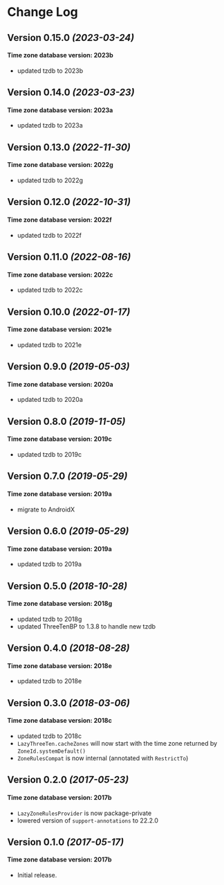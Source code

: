 Change Log
==========

Version 0.15.0 *(2023-03-24)*
----------------------------

#### Time zone database version: 2023b

- updated tzdb to 2023b

Version 0.14.0 *(2023-03-23)*
----------------------------

#### Time zone database version: 2023a

- updated tzdb to 2023a

Version 0.13.0 *(2022-11-30)*
----------------------------

#### Time zone database version: 2022g

- updated tzdb to 2022g

Version 0.12.0 *(2022-10-31)*
----------------------------

#### Time zone database version: 2022f

- updated tzdb to 2022f

Version 0.11.0 *(2022-08-16)*
----------------------------

#### Time zone database version: 2022c

- updated tzdb to 2022c

Version 0.10.0 *(2022-01-17)*
----------------------------

#### Time zone database version: 2021e

- updated tzdb to 2021e

Version 0.9.0 *(2019-05-03)*
----------------------------

#### Time zone database version: 2020a

- updated tzdb to 2020a

Version 0.8.0 *(2019-11-05)*
----------------------------

#### Time zone database version: 2019c

- updated tzdb to 2019c

Version 0.7.0 *(2019-05-29)*
----------------------------

#### Time zone database version: 2019a

- migrate to AndroidX

Version 0.6.0 *(2019-05-29)*
----------------------------

#### Time zone database version: 2019a

- updated tzdb to 2019a

Version 0.5.0 *(2018-10-28)*
----------------------------

#### Time zone database version: 2018g

- updated tzdb to 2018g
- updated ThreeTenBP to 1.3.8 to handle new tzdb

Version 0.4.0 *(2018-08-28)*
----------------------------

#### Time zone database version: 2018e

- updated tzdb to 2018e


Version 0.3.0 *(2018-03-06)*
----------------------------

#### Time zone database version: 2018c

- updated tzdb to 2018c
- `LazyThreeTen.cacheZones` will now start with the time zone returned by `ZoneId.systemDefault()`
- `ZoneRulesCompat` is now internal (annotated with `RestrictTo`)


Version 0.2.0 *(2017-05-23)*
----------------------------

#### Time zone database version: 2017b

- `LazyZoneRulesProvider` is now package-private
- lowered version of `support-annotations` to 22.2.0


Version 0.1.0 *(2017-05-17)*
----------------------------

#### Time zone database version: 2017b

- Initial release.
